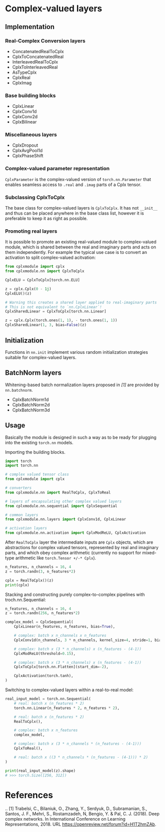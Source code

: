 # Complex-valued layers

## Implementation

### Real-Complex Conversion layers

* ConcatenatedRealToCplx
* CplxToConcatenatedReal
* InterleavedRealToCplx
* CplxToInterleavedReal
* AsTypeCplx
* CplxReal
* CplxImag

### Base building blocks

* CplxLinear
* CplxConv1d
* CplxConv2d
* CplxBilinear

### Miscellaneous layers

* CplxDropout
* CplxAvgPool1d
* CplxPhaseShift

### Complex-valued parameter representation

`CplxParameter` is the complex-valued version of `torch.nn.Parameter` that enables seamless access to `.real` and `.imag` parts of a Cplx tensor.

### Subclassing CplxToCplx

The base class for complex-valued layers is `CplxToCplx`. It has not `__init__` and thus can be placed anywhere in the base class list, however it is preferable to keep it as right as possible.

### Promoting real layers

It is possible to promote an existing real-valued module to complex-valued module, which is shared between the real and imaginary parts and acts on them independently. For example the typical use case is to convert an activation to split complex-valued acitvation:

```python
from cplxmodule import cplx
from cplxmodule.nn import CplxToCplx

CplxELU = CplxToCplx[torch.nn.ELU]

z = cplx.Cplx(0 - 1j)
CplxELU()(z)

# Warning this creates a shared layer applied to real-imaginary parts
# This is not equivalent to `nn.CplxLinear`!
CplxSharedLinear = CplxToCplx[torch.nn.Linear]

z = cplx.Cplx(torch.ones(1, 1), - torch.ones(1, 1))
CplxSharedLinear(1, 3, bias=False)(z)
```

## Initialization

Functions in `nn.init` implement various random initialization strategies suitable for complex-valued layers.

## BatchNorm layers

Whitening-based batch normalization layers proposed in _[1]_ are provided by `nn.batchnorm`.

* CplxBatchNorm1d
* CplxBatchNorm2d
* CplxBatchNorm3d

## Usage

Basically the module is designed in such a way as to be ready for plugging into the existing `torch.nn` models.

Importing the building blocks.
```python
import torch
import torch.nn

# complex valued tensor class
from cplxmodule import cplx

# converters
from cplxmodule.nn import RealToCplx, CplxToReal

# layers of encapsulating other complex valued layers
from cplxmodule.nn.sequential import CplxSequential

# common layers
from cplxmodule.nn.layers import CplxConv1d, CplxLinear

# activation layers
from cplxmodule.nn.activation import CplxModReLU, CplxActivation
```

After `RealToCplx` layer the intermediate inputs are `Cplx` objects, which are abstractions for complex valued tensors, represented by real and imaginary parts, and which obey complex arithmetic (currently no support for mixed-type arithmetic like `torch.Tensor +/-* Cplx`).
```python
n_features, n_channels = 16, 4
z = torch.randn(3, n_features*2)

cplx = RealToCplx()(z)
print(cplx)
```

Stacking and constructing purely complex-to-complex pipelines with troch.nn.Sequential:
```python
n_features, n_channels = 16, 4
z = torch.randn(256, n_features*2)

complex_model = CplxSequential(
    CplxLinear(n_features, n_features, bias=True),

    # complex: batch x n_channels x n_features
    CplxConv1d(n_channels, 3 * n_channels, kernel_size=4, stride=1, bias=False),

    # complex: batch x (3 * n_channels) x (n_features - (4-1))
    CplxModReLU(threshold=0.15),

    # complex: batch x (3 * n_channels) x (n_features - (4-1))
    CplxToCplx[torch.nn.Flatten](start_dim=-2),

    CplxActivation(torch.tanh),
)
```

Switching to complex-valued layers within a real-to-real model:

```python
real_input_model = torch.nn.Sequential(
    # real: batch x (n_features * 2)
    torch.nn.Linear(n_features * 2, n_features * 2),

    # real: batch x (n_features * 2)
    RealToCplx(),

    # complex: batch x n_features
    complex_model,

    # complex: batch x (3 * n_channels * (n_features - (4-1)))
    CplxToReal(),

    # real: batch x ((3 * n_channels * (n_features - (4-1))) * 2)
)

print(real_input_model(z).shape)
# >>> torch.Size([256, 312])
```

# References

.. [1] Trabelsi, C., Bilaniuk, O., Zhang, Y., Serdyuk, D., Subramanian, S., Santos, J. F., Mehri, S., Rostamzadeh, N, Bengio, Y. & Pal, C. J. (2018). Deep complex networks. In International Conference on Learning Representations, 2018. URL https://openreview.net/forum?id=H1T2hmZAb.
